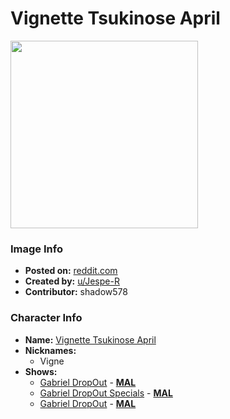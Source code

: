 # Vignette Tsukinose April

<img src="https://raw.githubusercontent.com/shadow578/Project-Padoru/master/Padoru/U_Jespe-R/gabriel-dropout-vignette-jesper.png" height="300">

### Image Info
* **Posted on:**     [reddit.com](https://www.reddit.com/r/Padoru/comments/enszdi/daily_padoru_12_vignette_gabriel_dropout/)
* **Created by:**    [u/Jespe-R](https://github.com/shadow578/Project-Padoru/blob/master/table-of-contents/creators/uJespeR.md)
* **Contributor:**   shadow578

### Character Info
* **Name:**   [Vignette Tsukinose April](https://myanimelist.net/character/143075)
* **Nicknames:**
  * Vigne
* **Shows:**
  * [Gabriel DropOut](https://github.com/shadow578/Project-Padoru/blob/master/table-of-contents/shows/GabrielDropOut.md) - [__MAL__](https://myanimelist.net/anime/33731/Gabriel_DropOut)
  * [Gabriel DropOut Specials](https://github.com/shadow578/Project-Padoru/blob/master/table-of-contents/shows/GabrielDropOutSpecials.md) - [__MAL__](https://myanimelist.net/anime/34855/Gabriel_DropOut_Specials)
  * [Gabriel DropOut](https://github.com/shadow578/Project-Padoru/blob/master/table-of-contents/shows/GabrielDropOut.md) - [__MAL__](https://myanimelist.net/manga/96526/Gabriel_DropOut)


